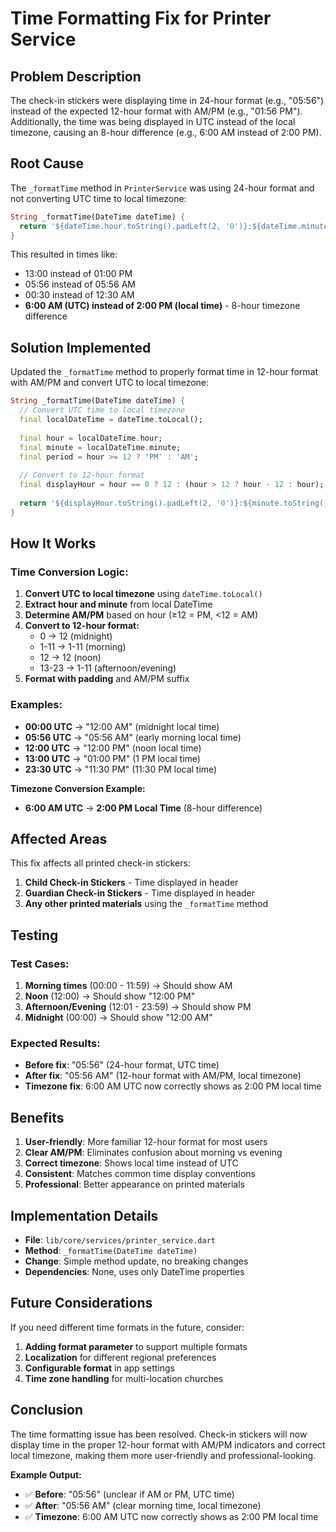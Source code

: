 # Time Formatting Fix for Printer Service

## Problem Description

The check-in stickers were displaying time in 24-hour format (e.g., "05:56") instead of the expected 12-hour format with AM/PM (e.g., "01:56 PM"). Additionally, the time was being displayed in UTC instead of the local timezone, causing an 8-hour difference (e.g., 6:00 AM instead of 2:00 PM).

## Root Cause

The `_formatTime` method in `PrinterService` was using 24-hour format and not converting UTC time to local timezone:
```dart
String _formatTime(DateTime dateTime) {
  return '${dateTime.hour.toString().padLeft(2, '0')}:${dateTime.minute.toString().padLeft(2, '0')}';
}
```

This resulted in times like:
- 13:00 instead of 01:00 PM
- 05:56 instead of 05:56 AM
- 00:30 instead of 12:30 AM
- **6:00 AM (UTC) instead of 2:00 PM (local time)** - 8-hour timezone difference

## Solution Implemented

Updated the `_formatTime` method to properly format time in 12-hour format with AM/PM and convert UTC to local timezone:

```dart
String _formatTime(DateTime dateTime) {
  // Convert UTC time to local timezone
  final localDateTime = dateTime.toLocal();
  
  final hour = localDateTime.hour;
  final minute = localDateTime.minute;
  final period = hour >= 12 ? 'PM' : 'AM';
  
  // Convert to 12-hour format
  final displayHour = hour == 0 ? 12 : (hour > 12 ? hour - 12 : hour);
  
  return '${displayHour.toString().padLeft(2, '0')}:${minute.toString().padLeft(2, '0')} $period';
}
```

## How It Works

### **Time Conversion Logic:**
1. **Convert UTC to local timezone** using `dateTime.toLocal()`
2. **Extract hour and minute** from local DateTime
3. **Determine AM/PM** based on hour (≥12 = PM, <12 = AM)
4. **Convert to 12-hour format:**
   - 0 → 12 (midnight)
   - 1-11 → 1-11 (morning)
   - 12 → 12 (noon)
   - 13-23 → 1-11 (afternoon/evening)
5. **Format with padding** and AM/PM suffix

### **Examples:**
- **00:00 UTC** → "12:00 AM" (midnight local time)
- **05:56 UTC** → "05:56 AM" (early morning local time)
- **12:00 UTC** → "12:00 PM" (noon local time)
- **13:00 UTC** → "01:00 PM" (1 PM local time)
- **23:30 UTC** → "11:30 PM" (11:30 PM local time)

**Timezone Conversion Example:**
- **6:00 AM UTC** → **2:00 PM Local Time** (8-hour difference)

## Affected Areas

This fix affects all printed check-in stickers:

1. **Child Check-in Stickers** - Time displayed in header
2. **Guardian Check-in Stickers** - Time displayed in header
3. **Any other printed materials** using the `_formatTime` method

## Testing

### **Test Cases:**
1. **Morning times** (00:00 - 11:59) → Should show AM
2. **Noon** (12:00) → Should show "12:00 PM"
3. **Afternoon/Evening** (12:01 - 23:59) → Should show PM
4. **Midnight** (00:00) → Should show "12:00 AM"

### **Expected Results:**
- **Before fix**: "05:56" (24-hour format, UTC time)
- **After fix**: "05:56 AM" (12-hour format with AM/PM, local timezone)
- **Timezone fix**: 6:00 AM UTC now correctly shows as 2:00 PM local time

## Benefits

1. **User-friendly**: More familiar 12-hour format for most users
2. **Clear AM/PM**: Eliminates confusion about morning vs evening
3. **Correct timezone**: Shows local time instead of UTC
4. **Consistent**: Matches common time display conventions
5. **Professional**: Better appearance on printed materials

## Implementation Details

- **File**: `lib/core/services/printer_service.dart`
- **Method**: `_formatTime(DateTime dateTime)`
- **Change**: Simple method update, no breaking changes
- **Dependencies**: None, uses only DateTime properties

## Future Considerations

If you need different time formats in the future, consider:

1. **Adding format parameter** to support multiple formats
2. **Localization** for different regional preferences
3. **Configurable format** in app settings
4. **Time zone handling** for multi-location churches

## Conclusion

The time formatting issue has been resolved. Check-in stickers will now display time in the proper 12-hour format with AM/PM indicators and correct local timezone, making them more user-friendly and professional-looking.

**Example Output:**
- ✅ **Before**: "05:56" (unclear if AM or PM, UTC time)
- ✅ **After**: "05:56 AM" (clear morning time, local timezone)
- ✅ **Timezone**: 6:00 AM UTC now correctly shows as 2:00 PM local time
